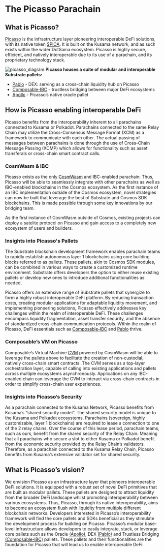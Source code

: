# The Picasso Parachain 

## What is Picasso?

[Picasso] is the infrastructure layer pioneering interoperable DeFi solutions, with its native token [$PICA]. 
It is built on the Kusama network, and as such exists within the wider DotSama ecosystem. 
Picasso is highly secure, efficient, and natively interoperable due to its use of a parachain, 
and its proprietary technology stack.

[Picasso]: http://picasso.xyz
[$PICA]: ./picasso/tokenomics.md

![picasso_diagram](./picasso/picasso-diagram.png)
**Picasso houses a suite of modular and interoperable Substrate pallets:**

- [Pablo] - DEX: serving as a cross-chain liquidity hub on Picasso
- [Composable-IBC] - trustless bridging between major DeFi ecosystems
- [Apollo] - Picasso’s native oracle pallet

[Pablo]: ../technology/pablo-overview.md
[Composable-IBC]: ../technology/composable-ibc.md
[Apollo]: ../technology/apollo-overview.md

## How is Picasso enabling interoperable DeFi

Picasso benefits from the interoperability inherent to all parachains connected to Kusama or Polkadot. 
Parachains connected to the same Relay Chain may utilize the Cross-Consensus Message Format 
(XCM) as a framework to communicate with each other. 
The actual passing of messages between parachains is done through the use of Cross-Chain Message Passing 
(XCMP) which allows for functionality such as asset transferals or cross-chain smart contract calls.

### CosmWasm & IBC

Picasso exists as the only [CosmWasm](../technology/cosmwasm-vm-overview.md) and IBC-enabled parachain. 
Thus, Picasso will be able to seamlessly integrate with other parachains 
as well as IBC-enabled blockchains in the Cosmos ecosystem. 
As the first instance of an IBC implementation outside of the Cosmos ecosystem, 
novel strategies can now be built that leverage the best of Substrate and Cosmos SDK blockchains. 
This is made possible through some key innovations by our bridging team.

As the first instance of CosmWasm outside of Cosmos, existing projects can deploy a satelite protocol on Picasso and gain access to a completely new ecosystem of users and builders.

### Insights into Picasso's Pallets

The Substrate blockchain development framework enables parachain teams to rapidly establish autonomous layer 1 blockchains using core building blocks referred to as pallets. These pallets, akin to Cosmos SDK modules, can be combined in various ways to create a customized runtime environment. Substrate offers developers the option to either reuse existing pallets or develop new ones to introduce additional functionalities as needed.

Picasso offers an extensive range of Substrate pallets that synergize to form a highly robust interoperable DeFi platform. By reducing transaction costs, creating modular applications for adaptable liquidity movement, and implementing pioneering solutions, Picasso effectively addresses key challenges within the realm of interoperable DeFi. These challenges encompass liquidity fragmentation, asset transfer security, and the absence of standardized cross-chain communication protocols. Within the realm of Picasso, DeFi essentials such as [Composable-IBC] and [Pablo] thrive.

### Composable’s VM on Picasso

Composable’s Virtual Machine [CVM](../technology/cvm.md) powered by CosmWasm will be able to leverage the pallets above to facilitate the creation of non-custodial, natively cross-chain smart contracts. The CVM serves as a top-layer orchestration layer, capable of calling into existing applications and pallets across multiple ecosystems asynchronously. Applications on any IBC-enabled chain can leverage the CVM to interact via cross-chain contracts in order to simplify cross-chain user experiences.

### Insights into Picasso’s Security

As a parachain connected to the Kusama Network, Picasso benefits from Kusama’s “shared security model”. 
The shared security model is unique to the Kusama and Polkadot ecosystems. 
Parachains (sovereign, highly customizable, layer 1 blockchains) 
are required to lease a connection to one of the 2 relay chains.
Over the course of this lease period, parachain teams, 
such as ours, benefit from the shared security of the Relay Chain.
Meaning that all parachains who secure a slot to either Kusama or Polkadot benefit from the economic security 
provided by the Relay Chain’s validators. 
Therefore, as a parachain connected to the Kusama Relay Chain, 
Picasso benefits from Kusama’s extensive validator set for shared security.

## What is Picasso’s vision?

We envision Picasso as an infrastructure layer that pioneers interoperable DeFi solutions. 
It is equipped with a robust set of novel DeFi primitives that are built as modular pallets. 
These pallets are designed 
to attract liquidity from the broader DeFi landscape whilst promoting interoperability between various ecosystems. 
Thus, Picasso, through its native interoperability, 
aims to become an ecosystem flush with liquidity from multiple different blockchain networks.
Developers interested in Picasso’s interoperability framework will find the core pallets and SDKs beneficial 
as they stimulate the development process for building on Picasso. 
Picasso’s modular base-level infrastructure allows developers to easily integrate, stack, 
or leverage core pallets such as the Oracle [(Apollo)], 
DEX [(Pablo)] and Trustless Bridging [(Composable-IBC)] pallets. 
These pallets and their functionalities are the foundation for Picasso that will lead us to enable interoperable DeFi.

[(Apollo)]: ../technology/apollo-overview.md
[(Pablo)]: ../technology/pablo-overview.md
[(Composable-IBC)]: ../technology/composable-ibc.md